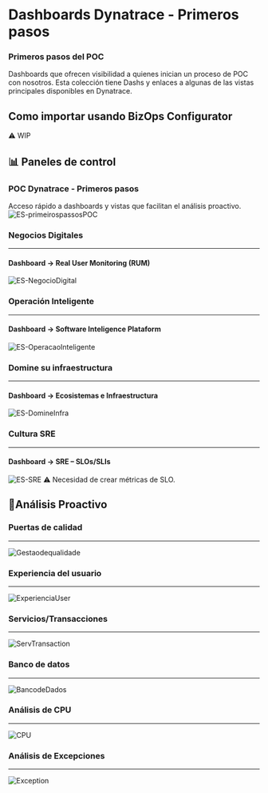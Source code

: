 # Dashboards Dynatrace - Primeros pasos
### Primeros pasos del POC
Dashboards que ofrecen visibilidad a quienes inician un proceso de POC con nosotros. Esta colección tiene Dashs y enlaces a algunas de las vistas principales disponibles en Dynatrace.
## Como importar usando BizOps Configurator
⚠️ WIP
## 📊 Paneles de control
### POC Dynatrace - Primeros pasos
Acceso rápido a dashboards y vistas que facilitan el análisis proactivo.
![ES-primeirospassosPOC](https://user-images.githubusercontent.com/54456808/135285444-c94c4287-6861-49ce-b9b5-3cd61e830433.PNG)

### Negocios Digitales
_____________________
#### Dashboard -> Real User Monitoring (RUM)
![ES-NegocioDigital](https://user-images.githubusercontent.com/54456808/135285646-6e58032d-7ff8-485d-9e98-0811a1b953b1.PNG)

### Operación Inteligente
_____________________
#### Dashboard -> Software Inteligence Plataform
![ES-OperacaoInteligente](https://user-images.githubusercontent.com/54456808/135286353-604b5e9f-0345-46d8-a08a-26e76f4823a1.PNG)

### Domine su infraestructura
_____________________
#### Dashboard -> Ecosistemas e Infraestructura
![ES-DomineInfra](https://user-images.githubusercontent.com/54456808/135286498-4e086184-db9d-485d-88ad-54811b779ac8.PNG)

### Cultura SRE
_____________________
#### Dashboard -> SRE – SLOs/SLIs
![ES-SRE](https://user-images.githubusercontent.com/54456808/135286552-8508d298-b7aa-41b6-855f-fd749d95b912.PNG)
⚠️ Necesidad de crear métricas de SLO.

## 🔎Análisis Proactivo
### Puertas de calidad
_____________________
![Gestaodequalidade](https://user-images.githubusercontent.com/54456808/135161676-d814b054-26e7-474a-a0d2-b6bbd9e2adb6.PNG)

### Experiencia del usuario
_____________________
![ExperienciaUser](https://user-images.githubusercontent.com/54456808/135161720-44ff0751-1e65-4667-a2b9-b64624e758e1.PNG)

### Servicios/Transacciones
_____________________
![ServTransaction](https://user-images.githubusercontent.com/54456808/135161762-34c5bb48-9997-4289-b9f2-8f5f40aec778.PNG)

### Banco de datos
_____________________
![BancodeDados](https://user-images.githubusercontent.com/54456808/135161791-42a60e0c-1f86-4e18-95cf-3184bfa053e9.PNG)

### Análisis de CPU
_____________________
![CPU](https://user-images.githubusercontent.com/54456808/135161855-a1cf4cb4-425a-466a-84fe-4120f9da4e4f.PNG)

### Análisis de Excepciones
_____________________
![Exception](https://user-images.githubusercontent.com/54456808/135161884-03a0bec8-867f-4510-bfae-c11a8562340d.PNG)
